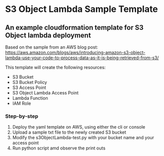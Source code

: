 # S3 Object Lambda Sample Template
## An example cloudformation template for S3 Object lambda deployment

Based on the sample from an AWS blog post: https://aws.amazon.com/blogs/aws/introducing-amazon-s3-object-lambda-use-your-code-to-process-data-as-it-is-being-retrieved-from-s3/

This template will create the following resources:
- S3 Bucket
- S3 Bucket Policy
- S3 Access Point
- S3 Object Lambda Access Point
- Lambda Function
- IAM Role


### Step-by-step
1. Deploy the yaml template on AWS, using either the cli or console
2. Upload a sample txt file to the newly created S3 bucket
3. Modify the s3ObjectLambda-test.py with your bucket name and your access point
4. Run python script amd observe the print outs